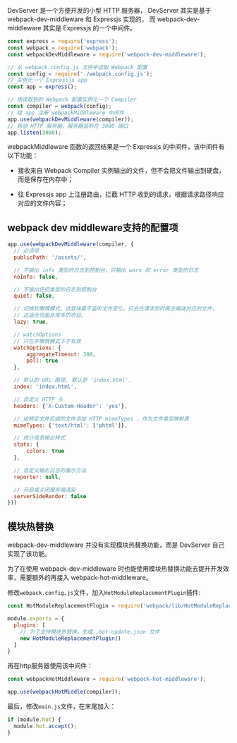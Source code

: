 DevServer 是一个方便开发的小型 HTTP 服务器， DevServer 其实是基于 webpack-dev-middleware 和 Expressjs 实现的， 而 webpack-dev-middleware 其实是 Expressjs 的一个中间件。

```js
const express = require('express');
const webpack = require('webpack');
const webpackDevMiddleware = require('webpack-dev-middleware');

// 从 webpack.config.js 文件中读取 Webpack 配置 
const config = require('./webpack.config.js');
// 实例化一个 Expressjs app
const app = express();

// 用读取到的 Webpack 配置实例化一个 Compiler
const compiler = webpack(config);
// 给 app 注册 webpackMiddleware 中间件
app.use(webpackDevMiddleware(compiler));
// 启动 HTTP 服务器，服务器监听在 3000 端口 
app.listen(3000);
```

webpackMiddleware 函数的返回结果是一个 Expressjs 的中间件，该中间件有以下功能：

- 接收来自 Webpack Compiler 实例输出的文件，但不会把文件输出到硬盘，而是保存在内存中；

- 往 Expressjs app 上注册路由，拦截 HTTP 收到的请求，根据请求路径响应对应的文件内容；

## webpack dev middleware支持的配置项

```js
app.use(webpackDevMiddleware(compiler, {
  // 必须项
  publicPath: '/assets/',

  // 不输出 info 类型的日志到控制台，只输出 warn 和 error 类型的日志
  noInfo: false,

  // 不输出任何类型的日志到控制台
  quiet: false,

  // 切换到懒惰模式，这意味着不监听文件变化，只会在请求到时再去编译对应的文件，
  // 这适合页面非常多的项目。
  lazy: true,

  // watchOptions
  // 只在非懒惰模式下才有效
  watchOptions: {
      aggregateTimeout: 300,
      poll: true
  },

  // 默认的 URL 路径, 默认是 'index.html'.
  index: 'index.html',

  // 自定义 HTTP 头
  headers: {'X-Custom-Header': 'yes'},

  // 给特定文件后缀的文件添加 HTTP mimeTypes ，作为文件类型映射表
  mimeTypes: {'text/html': ['phtml']},

  // 统计信息输出样式
  stats: {
      colors: true
  },

  // 自定义输出日志的展示方法
  reporter: null,

  // 开启或关闭服务端渲染
  serverSideRender: false
}))
```

## 模块热替换

webpack-dev-middleware 并没有实现模块热替换功能，而是 DevServer 自己实现了该功能。

为了在使用 webpack-dev-middleware 时也能使用模块热替换功能去提升开发效率，需要额外的再接入 webpack-hot-middleware。

修改`webpack.config.js`文件，加入`HotModuleReplacementPlugin`插件:

```js
const HotModuleReplacementPlugin = require('webpack/lib/HotModuleReplacementPlugin');

module.exports = {
  plugins: [
    // 为了支持模块热替换，生成 .hot-update.json 文件
    new HotModuleReplacementPlugin()
  ]
}
```

再在http服务器使用该中间件：

```js
const webpackHotMiddleware = require('webpack-hot-middleware');

app.use(webpackHotMiddle(compiler));
```
最后，修改`main.js`文件，在末尾加入：

```js
if (module.hot) {
  module.hot.accept();
}
```
